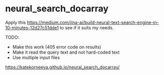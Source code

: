 # neural_search_docarray
Apply this https://medium.com/jina-ai/build-neural-text-search-engine-in-10-minutes-12d27c51dde1 to see if it suits my needs.

TODO:
* Make this work (405 error code on results)
* Make it read the query text and not hard-coded text
* Use multiple input files

https://katekorneeva.github.io/neural_search_docarray/
